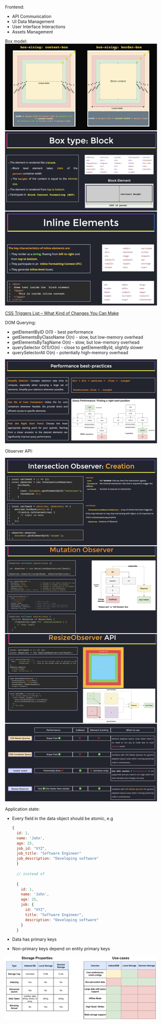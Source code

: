 Frontend:

- API Communication
- UI Data Management
- User Interface Interactions
- Assets Management

Box model:
![Box Model](./images/box-sizing.png)
![Block box](./images/box_block.png)
![Inline box](./images/box_inline.png)

[CSS Triggers List – What Kind of Changes You Can Make](https://csstriggers.com/)

DOM Querying:

- getElementByID O(1) - best performance
- getElementsByClassName O(n) - slow, but low-memory overhead
- getElementsByTagName O(n) - slow, but low-memory overhead
- querySelector O(1)/O(n) - close to getElementById, slightly slower
- querySelectorAll O(n) - potentially high-memory overhead

![Best practices regarding query selectors performance](./images/css_query_performance.png)

Observer API:

![Intersection Observer](./images/intersection_observer.png)
![Mutation Observer](./images/mutation_observer.png)
![Resize Observer](./images/resize_observer.png)
![Resize vs other options](./images/resize_vs_other_options.png)

Application state:

- Every field in the data object should be atomic, e.g

  ```javascript
  {
    id: 1,
    name: 'John',
    age: 25,
    job_id: "XYZ",
    job_title: "Software Engineer"
    job_description: "Developing software"
    }

    // instead of

    {
      id: 1,
      name: 'John',
      age: 25,
      job: {
        id: "XYZ",
        title: "Software Engineer",
        description: "Developing software"
      }
    }
  ```

- Data has primary keys
- Non-primary keys depend on entity primary keys

![Storage options](./images/types_of_storage.png)
